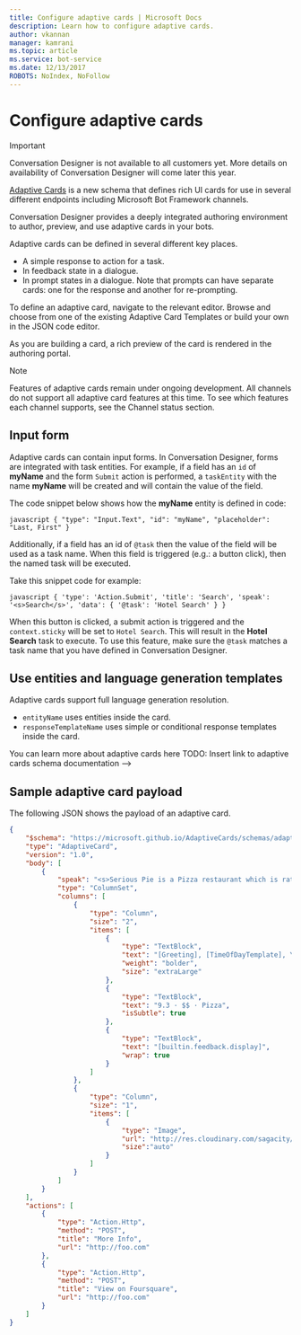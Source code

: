 ```yaml
---
title: Configure adaptive cards | Microsoft Docs
description: Learn how to configure adaptive cards.
author: vkannan
manager: kamrani
ms.topic: article
ms.service: bot-service
ms.date: 12/13/2017
ROBOTS: NoIndex, NoFollow
---
```


# Configure adaptive cards
> [!IMPORTANT]
> Conversation Designer is not available to all customers yet. More details on
> availability of Conversation Designer will come later this year.

<a href="http://adaptivecards.io" target="_blank">Adaptive Cards</a> is a new schema that defines rich UI cards for use in several 
different endpoints including Microsoft Bot Framework channels. 

Conversation Designer provides a deeply integrated authoring environment to author, preview, and use adaptive cards in your bots. 

Adaptive cards can be defined in several different key places.

- A simple response to action for a task.
- In feedback state in a dialogue.
- In prompt states in a dialogue. Note that prompts can have separate cards: one for the response and another for re-prompting.

To define an adaptive card, navigate to the relevant editor. Browse and choose from one of the existing Adaptive Card 
Templates or build your own in the JSON code editor. 

As you are building a card, a rich preview of the card is rendered in the authoring portal.

> [!NOTE]
> Features of adaptive cards remain under ongoing development. All channels do not support all adaptive card features at this time. To see which features each channel supports, see the Channel status section.

## Input form

Adaptive cards can contain input forms. In Conversation Designer, forms are integrated with task entities. For example, if a field has an `id` of **myName** and the form `Submit` action is performed, a `taskEntity` with the name **myName** will be created and will contain the value of the field. 

The code snippet below shows how the **myName** entity is defined in code:

``javascript
{
   "type": "Input.Text",
   "id": "myName",
   "placeholder": "Last, First"
}
``

Additionally, if a field has an id of `@task` then the value of the field will be used as a task name. When this field is triggered (e.g.: a button click), then the named task will be executed. 

Take this snippet code for example:

``javascript
{
  'type': 'Action.Submit',
  'title': 'Search',
  'speak': '<s>Search</s>',
  'data': {
    '@task': 'Hotel Search'
  }
}
``

When this button is clicked, a submit action is triggered and the `context.sticky` will be set to `Hotel Search`. This will result in the **Hotel Search** task to execute. To use this feature, make sure the `@task` matches a task name that you have defined in Conversation Designer.

## Use entities and language generation templates
Adaptive cards support full language generation resolution.

* `entityName` uses entities inside the card.
* `responseTemplateName` uses simple or conditional response templates inside the card.

You can learn more about adaptive cards here  TODO: Insert link to adaptive cards schema documentation -->

## Sample adaptive card payload

The following JSON shows the payload of an adaptive card.

```json
{
    "$schema": "https://microsoft.github.io/AdaptiveCards/schemas/adaptive-card.json",
    "type": "AdaptiveCard",
    "version": "1.0",
    "body": [
        {
            "speak": "<s>Serious Pie is a Pizza restaurant which is rated 9.3 by customers.</s>",
            "type": "ColumnSet",
            "columns": [
                {
                    "type": "Column",
                    "size": "2",
                    "items": [
                        {
                            "type": "TextBlock",
                            "text": "[Greeting], [TimeOfDayTemplate], You can eat in {location}",
                            "weight": "bolder",
                            "size": "extraLarge"
                        },
                        {
                            "type": "TextBlock",
                            "text": "9.3 · $$ · Pizza",
                            "isSubtle": true
                        },
                        {
                            "type": "TextBlock",
                            "text": "[builtin.feedback.display]",
                            "wrap": true
                        }
                    ]
                },
                {
                    "type": "Column",
                    "size": "1",
                    "items": [
                        {
                            "type": "Image",
                            "url": "http://res.cloudinary.com/sagacity/image/upload/c_crop,h_670,w_635,x_0,y_0/c_scale,w_640/v1397425743/Untitled-4_lviznp.jpg",
                            "size":"auto"
                        }
                    ]
                }
            ]
        }
    ],
    "actions": [
        {
            "type": "Action.Http",
            "method": "POST",
            "title": "More Info",
            "url": "http://foo.com"
        },
        {
            "type": "Action.Http",
            "method": "POST",
            "title": "View on Foursquare",
            "url": "http://foo.com"
        }
    ]
}
```

